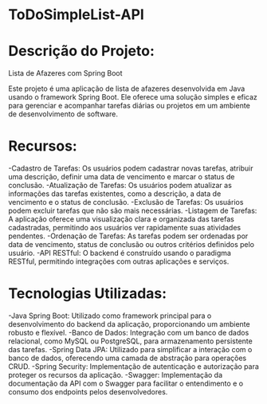 # ToDoSimpleList-API

# Descrição do Projeto: 
Lista de Afazeres com Spring Boot

Este projeto é uma aplicação de lista de afazeres desenvolvida em Java usando o framework Spring Boot. Ele oferece uma solução simples e eficaz para gerenciar e acompanhar tarefas diárias ou projetos em um ambiente de desenvolvimento de software.

# Recursos:

-Cadastro de Tarefas: Os usuários podem cadastrar novas tarefas, atribuir uma descrição, definir uma data de vencimento e marcar o status de conclusão.
-Atualização de Tarefas: Os usuários podem atualizar as informações das tarefas existentes, como a descrição, a data de vencimento e o status de conclusão.
-Exclusão de Tarefas: Os usuários podem excluir tarefas que não são mais necessárias.
-Listagem de Tarefas: A aplicação oferece uma visualização clara e organizada das tarefas cadastradas, permitindo aos usuários ver rapidamente suas atividades pendentes.
-Ordenação de Tarefas: As tarefas podem ser ordenadas por data de vencimento, status de conclusão ou outros critérios definidos pelo usuário.
-API RESTful: O backend é construído usando o paradigma RESTful, permitindo integrações com outras aplicações e serviços.

# Tecnologias Utilizadas:

-Java Spring Boot: Utilizado como framework principal para o desenvolvimento do backend da aplicação, proporcionando um ambiente robusto e flexível.
-Banco de Dados: Integração com um banco de dados relacional, como MySQL ou PostgreSQL, para armazenamento persistente das tarefas.
-Spring Data JPA: Utilizado para simplificar a interação com o banco de dados, oferecendo uma camada de abstração para operações CRUD.
-Spring Security: Implementação de autenticação e autorização para proteger os recursos da aplicação.
-Swagger: Implementação da documentação da API com o Swagger para facilitar o entendimento e o consumo dos endpoints pelos desenvolvedores.
